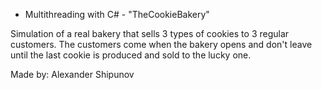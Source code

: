 * Multithreading with C# - "TheCookieBakery"

Simulation of a real bakery that sells 3 types of cookies to 3 regular customers. The customers come when the bakery opens and don't leave until the last cookie is produced and sold to the lucky one. 

Made by: Alexander Shipunov
